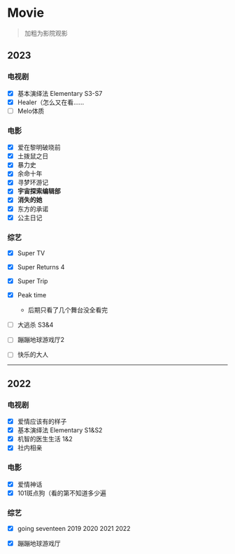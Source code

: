 # Movie 

> 加粗为影院观影

## 2023
### 电视剧<!-- {docsify-ignore} -->
- [x] 基本演绎法 Elementary S3-S7
- [x] Healer（怎么又在看……
- [ ] Melo体质

### 电影<!-- {docsify-ignore} -->
- [x] 爱在黎明破晓前
- [x] 土拨鼠之日
- [x] 暴力史
- [x] 余命十年
- [x] 寻梦环游记
- [x] **宇宙探索编辑部**
- [x] **消失的她**
- [x] 东方的承诺
- [x] 公主日记

### 综艺<!-- {docsify-ignore} -->
- [x] Super TV
- [x] Super Returns 4
- [x] Super Trip
- [x] Peak time
    - 后期只看了几个舞台没全看完
- [ ] 大逃杀 S3&4
- [ ] 蹦蹦地球游戏厅2
- [ ] 快乐的大人


---

## 2022
### 电视剧<!-- {docsify-ignore} -->
- [x] 爱情应该有的样子
- [x] 基本演绎法 Elementary S1&S2
- [x] 机智的医生生活 1&2
- [x] 社内相亲

### 电影<!-- {docsify-ignore} -->
- [x] 爱情神话
- [x] 101斑点狗（看的第不知道多少遍

### 综艺<!-- {docsify-ignore} -->
- [x] going seventeen 2019 2020 2021 2022
- [x] 蹦蹦地球游戏厅


